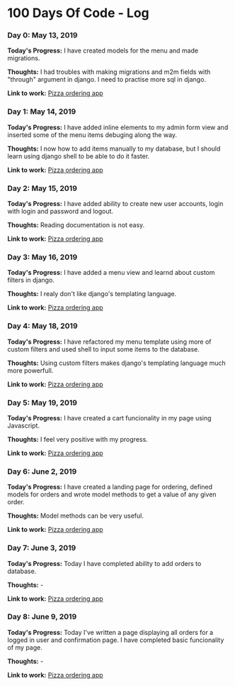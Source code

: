 # 100 Days Of Code - Log

### Day 0: May 13, 2019

**Today's Progress:** I have created models for the menu and made migrations.

**Thoughts:** I had troubles with making migrations and m2m fields with "through" argument in django. I need to practise more sql in django.

**Link to work:** [Pizza ordering app](https://github.com/grain111/Learn_CS/tree/project3/Web%20Development/project3)


### Day 1: May 14, 2019

**Today's Progress:** I have added inline elements to my admin form view and inserted some of the menu items debuging along the way.

**Thoughts:** I now how to add items manually to my database, but I should learn using django shell to be able to do it faster.

**Link to work:** [Pizza ordering app](https://github.com/grain111/Learn_CS/tree/project3/Web%20Development/project3)


### Day 2: May 15, 2019

**Today's Progress:** I have added ability to create new user accounts, login with login and password and logout.

**Thoughts:** Reading documentation is not easy.

**Link to work:** [Pizza ordering app](https://github.com/grain111/Learn_CS/tree/project3/Web%20Development/project3)


### Day 3: May 16, 2019

**Today's Progress:** I have added a menu view and learnd about custom filters in django.

**Thoughts:** I realy don't like django's templating language.

**Link to work:** [Pizza ordering app](https://github.com/grain111/Learn_CS/tree/project3/Web%20Development/project3)


### Day 4: May 18, 2019

**Today's Progress:** I have refactored my menu template using more of custom filters and used shell to input some items to the database.

**Thoughts:** Using custom filters makes django's templating language much more powerfull.

**Link to work:** [Pizza ordering app](https://github.com/grain111/Learn_CS/tree/project3/Web%20Development/project3)


### Day 5: May 19, 2019

**Today's Progress:** I have created a cart funcionality in my page using Javascript.

**Thoughts:** I feel very positive with my progress.

**Link to work:** [Pizza ordering app](https://github.com/grain111/Learn_CS/tree/project3/Web%20Development/project3)


### Day 6: June 2, 2019

**Today's Progress:** I have created a landing page for ordering, defined models for orders and wrote model methods to get a value of any given order.

**Thoughts:** Model methods can be very useful.

**Link to work:** [Pizza ordering app](https://github.com/grain111/Learn_CS/tree/project3/Web%20Development/project3)


### Day 7: June 3, 2019

**Today's Progress:** Today I have completed ability to add orders to database. 

**Thoughts:** -

**Link to work:** [Pizza ordering app](https://github.com/grain111/Learn_CS/tree/project3/Web%20Development/project3)


### Day 8: June 9, 2019

**Today's Progress:** Today I've written a page displaying all orders for a logged in user and confirmation page. I have completed basic funcionality of my page.

**Thoughts:** -

**Link to work:** [Pizza ordering app](https://github.com/grain111/Learn_CS/tree/project3/Web%20Development/project3)

